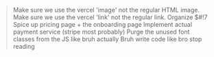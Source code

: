 > Make sure we use the vercel 'image' not the regular HTML image.
> Make sure we use the vercel 'link' not the regular link.
> Organize $#!7
> Spice up pricing page + the onboarding page
> Implement actual payment service (stripe most probably)
> Purge the unused font classes from the JS like bruh actually
> Bruh write code like bro stop reading